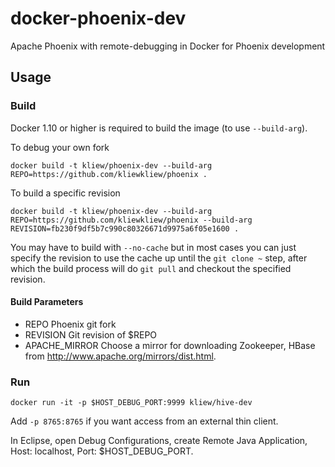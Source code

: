 # docker-phoenix-dev
Apache Phoenix with remote-debugging in Docker for Phoenix development

## Usage

### Build
Docker 1.10 or higher is required to build the image (to use `--build-arg`).

To debug your own fork
```
docker build -t kliew/phoenix-dev --build-arg REPO=https://github.com/kliewkliew/phoenix .
```

To build a specific revision
```
docker build -t kliew/phoenix-dev --build-arg REPO=https://github.com/kliewkliew/phoenix --build-arg REVISION=fb230f9df5b7c990c80326671d9975a6f05e1600 .
```

You may have to build with `--no-cache`  but in most cases you can just specify the revision to use the cache up until the `git clone ~` step, after which the build process will do `git pull` and checkout the specified revision.


#### Build Parameters
* REPO         Phoenix git fork 
* REVISION     Git revision of $REPO
* APACHE_MIRROR       Choose a mirror for downloading Zookeeper, HBase from http://www.apache.org/mirrors/dist.html.

### Run
```
docker run -it -p $HOST_DEBUG_PORT:9999 kliew/hive-dev
```
Add `-p 8765:8765` if you want access from an external thin client.

In Eclipse, open Debug Configurations, create Remote Java Application, Host: localhost, Port: $HOST_DEBUG_PORT.
